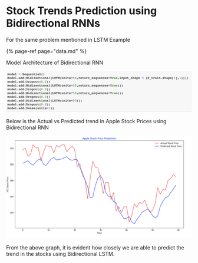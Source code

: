 # Stock Trends Prediction using Bidirectional RNNs

For the same problem mentioned in LSTM Example

{% page-ref page="data.md" %}

Model Architecture of Bidirectional RNN

![](../.gitbook/assets/screenshot-2020-04-24-at-10.36.25.png)

Below is the Actual vs Predicted trend in Apple Stock Prices using Bidirectional RNN

![](../.gitbook/assets/screenshot-2020-04-24-at-10.38.05.png)

From the above graph, it is evident how closely we are able to predict the trend in the stocks using Bidirectional LSTM.

